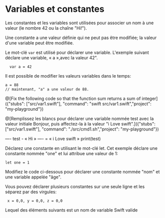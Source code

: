 # Variables et constantes


Les constantes et les variables sont utilisées pour associer un nom à une valeur (le nombre 42 ou la chaîne "Hi!").

Une constante a une valeur définie qui ne peut pas être modifiée; 
la valeur d'une variable peut être modifiée.


Le mot-clé `var` est utilisé pour déclarer une variable.
L'exemple suivant déclare une variable,
 « a »,avec la valeur 42".

```
  var a = 42
```

Il est possible de modifier les valeurs variables dans le temps:

```
a = 88
// maintenant, "a" a une valeur de 88.
```

@[Fix the following code so that the function sum returns a sum of integer]({"stubs": ["src/var1.swift"], "command": "swift src/var1.swift","project": "my-playground"})

@[Remplissez les blancs pour déclarer une variable nommée test avec la valeur initiale Bonjour, puis affectez-la à la valeur "i Love swift".]({"stubs": ["src/var1.swift"], "command": "./src/cmd1.sh","project": "my-playground"})

—- test  - « Hi » 
—- = « i Love swift » 
print(test)



Déclarez une constante en utilisant le mot-clé let.
Cet exemple déclare une constante nommée "one" et lui attribue une valeur de 1:

```
let one = 1
```

Modifiez le code ci-dessous pour déclarer une constante nommée "nom" et une variable appelée "âge".



Vous pouvez déclarer plusieurs constantes sur une seule ligne et les séparez par des virgules:

````
 x = 0,0, y = 0,0, z = 0,0
````


Lequel des éléments suivants est un nom de 
variable Swift valide

